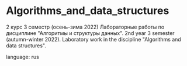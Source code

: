 # Algorithms_and_data_structures
2 курс 3 семестр (осень-зима 2022)
Лабораторные работы по дисциплине "Алгоритмы и структуры данных".
2nd year 3 semester (autumn-winter 2022). Laboratory work in the discipline "Algorithms and data structures".

language: rus
